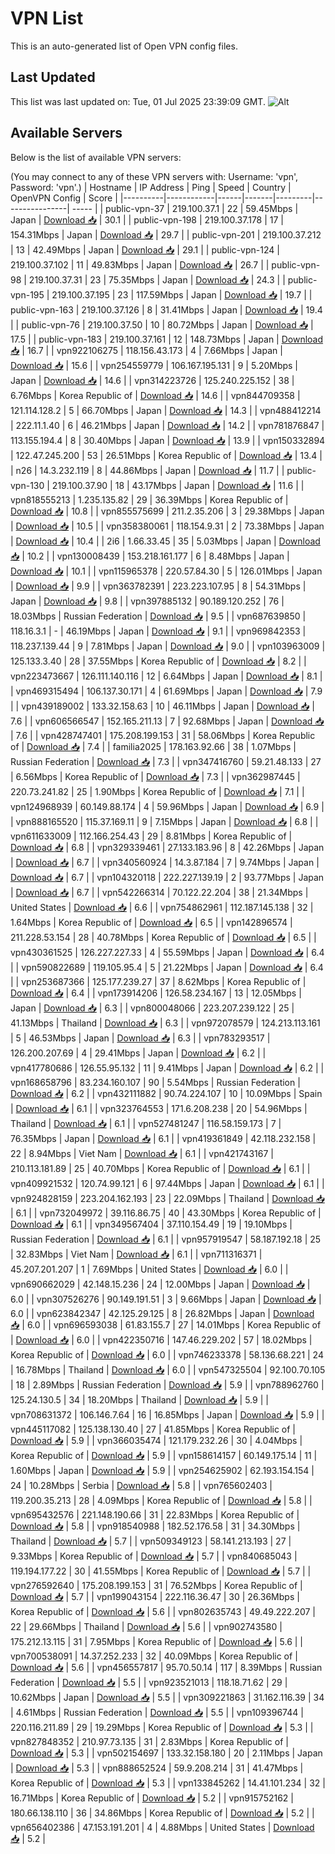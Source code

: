 # VPN List

This is an auto-generated list of Open VPN config files.

## Last Updated

This list was last updated on: Tue, 01 Jul 2025 23:39:09 GMT.
![Alt](https://repobeats.axiom.co/api/embed/186b98318ef1479477931607c1ad7d823f12451f.svg "Repobeats analytics image")

## Available Servers

Below is the list of available VPN servers:

(You may connect to any of these VPN servers with: Username: 'vpn', Password: 'vpn'.)
| Hostname | IP Address | Ping | Speed | Country | OpenVPN Config | Score |
|----------|------------|------|-------|---------|----------------| ----- |
| public-vpn-37 | 219.100.37.1 | 22 | 59.45Mbps | Japan | [Download 📥](./configs/server_0_JP.ovpn) | 30.1 |
| public-vpn-198 | 219.100.37.178 | 17 | 154.31Mbps | Japan | [Download 📥](./configs/server_1_JP.ovpn) | 29.7 |
| public-vpn-201 | 219.100.37.212 | 13 | 42.49Mbps | Japan | [Download 📥](./configs/server_2_JP.ovpn) | 29.1 |
| public-vpn-124 | 219.100.37.102 | 11 | 49.83Mbps | Japan | [Download 📥](./configs/server_3_JP.ovpn) | 26.7 |
| public-vpn-98 | 219.100.37.31 | 23 | 75.35Mbps | Japan | [Download 📥](./configs/server_4_JP.ovpn) | 24.3 |
| public-vpn-195 | 219.100.37.195 | 23 | 117.59Mbps | Japan | [Download 📥](./configs/server_5_JP.ovpn) | 19.7 |
| public-vpn-163 | 219.100.37.126 | 8 | 31.41Mbps | Japan | [Download 📥](./configs/server_6_JP.ovpn) | 19.4 |
| public-vpn-76 | 219.100.37.50 | 10 | 80.72Mbps | Japan | [Download 📥](./configs/server_7_JP.ovpn) | 17.5 |
| public-vpn-183 | 219.100.37.161 | 12 | 148.73Mbps | Japan | [Download 📥](./configs/server_8_JP.ovpn) | 16.7 |
| vpn922106275 | 118.156.43.173 | 4 | 7.66Mbps | Japan | [Download 📥](./configs/server_9_JP.ovpn) | 15.6 |
| vpn254559779 | 106.167.195.131 | 9 | 5.20Mbps | Japan | [Download 📥](./configs/server_10_JP.ovpn) | 14.6 |
| vpn314223726 | 125.240.225.152 | 38 | 6.76Mbps | Korea Republic of | [Download 📥](./configs/server_11_KR.ovpn) | 14.6 |
| vpn844709358 | 121.114.128.2 | 5 | 66.70Mbps | Japan | [Download 📥](./configs/server_12_JP.ovpn) | 14.3 |
| vpn488412214 | 222.11.1.40 | 6 | 46.21Mbps | Japan | [Download 📥](./configs/server_13_JP.ovpn) | 14.2 |
| vpn781876847 | 113.155.194.4 | 8 | 30.40Mbps | Japan | [Download 📥](./configs/server_14_JP.ovpn) | 13.9 |
| vpn150332894 | 122.47.245.200 | 53 | 26.51Mbps | Korea Republic of | [Download 📥](./configs/server_15_KR.ovpn) | 13.4 |
| n26 | 14.3.232.119 | 8 | 44.86Mbps | Japan | [Download 📥](./configs/server_16_JP.ovpn) | 11.7 |
| public-vpn-130 | 219.100.37.90 | 18 | 43.17Mbps | Japan | [Download 📥](./configs/server_17_JP.ovpn) | 11.6 |
| vpn818555213 | 1.235.135.82 | 29 | 36.39Mbps | Korea Republic of | [Download 📥](./configs/server_18_KR.ovpn) | 10.8 |
| vpn855575699 | 211.2.35.206 | 3 | 29.38Mbps | Japan | [Download 📥](./configs/server_19_JP.ovpn) | 10.5 |
| vpn358380061 | 118.154.9.31 | 2 | 73.38Mbps | Japan | [Download 📥](./configs/server_20_JP.ovpn) | 10.4 |
| 2i6 | 1.66.33.45 | 35 | 5.03Mbps | Japan | [Download 📥](./configs/server_21_JP.ovpn) | 10.2 |
| vpn130008439 | 153.218.161.177 | 6 | 8.48Mbps | Japan | [Download 📥](./configs/server_22_JP.ovpn) | 10.1 |
| vpn115965378 | 220.57.84.30 | 5 | 126.01Mbps | Japan | [Download 📥](./configs/server_23_JP.ovpn) | 9.9 |
| vpn363782391 | 223.223.107.95 | 8 | 54.31Mbps | Japan | [Download 📥](./configs/server_24_JP.ovpn) | 9.8 |
| vpn397885132 | 90.189.120.252 | 76 | 18.03Mbps | Russian Federation | [Download 📥](./configs/server_25_RU.ovpn) | 9.5 |
| vpn687639850 | 118.16.3.1 | - | 46.19Mbps | Japan | [Download 📥](./configs/server_26_JP.ovpn) | 9.1 |
| vpn969842353 | 118.237.139.44 | 9 | 7.81Mbps | Japan | [Download 📥](./configs/server_27_JP.ovpn) | 9.0 |
| vpn103963009 | 125.133.3.40 | 28 | 37.55Mbps | Korea Republic of | [Download 📥](./configs/server_28_KR.ovpn) | 8.2 |
| vpn223473667 | 126.111.140.116 | 12 | 6.64Mbps | Japan | [Download 📥](./configs/server_29_JP.ovpn) | 8.1 |
| vpn469315494 | 106.137.30.171 | 4 | 61.69Mbps | Japan | [Download 📥](./configs/server_30_JP.ovpn) | 7.9 |
| vpn439189002 | 133.32.158.63 | 10 | 46.11Mbps | Japan | [Download 📥](./configs/server_31_JP.ovpn) | 7.6 |
| vpn606566547 | 152.165.211.13 | 7 | 92.68Mbps | Japan | [Download 📥](./configs/server_32_JP.ovpn) | 7.6 |
| vpn428747401 | 175.208.199.153 | 31 | 58.06Mbps | Korea Republic of | [Download 📥](./configs/server_33_KR.ovpn) | 7.4 |
| familia2025 | 178.163.92.66 | 38 | 1.07Mbps | Russian Federation | [Download 📥](./configs/server_34_RU.ovpn) | 7.3 |
| vpn347416760 | 59.21.48.133 | 27 | 6.56Mbps | Korea Republic of | [Download 📥](./configs/server_35_KR.ovpn) | 7.3 |
| vpn362987445 | 220.73.241.82 | 25 | 1.90Mbps | Korea Republic of | [Download 📥](./configs/server_36_KR.ovpn) | 7.1 |
| vpn124968939 | 60.149.88.174 | 4 | 59.96Mbps | Japan | [Download 📥](./configs/server_37_JP.ovpn) | 6.9 |
| vpn888165520 | 115.37.169.11 | 9 | 7.15Mbps | Japan | [Download 📥](./configs/server_38_JP.ovpn) | 6.8 |
| vpn611633009 | 112.166.254.43 | 29 | 8.81Mbps | Korea Republic of | [Download 📥](./configs/server_39_KR.ovpn) | 6.8 |
| vpn329339461 | 27.133.183.96 | 8 | 42.26Mbps | Japan | [Download 📥](./configs/server_40_JP.ovpn) | 6.7 |
| vpn340560924 | 14.3.87.184 | 7 | 9.74Mbps | Japan | [Download 📥](./configs/server_41_JP.ovpn) | 6.7 |
| vpn104320118 | 222.227.139.19 | 2 | 93.77Mbps | Japan | [Download 📥](./configs/server_42_JP.ovpn) | 6.7 |
| vpn542266314 | 70.122.22.204 | 38 | 21.34Mbps | United States | [Download 📥](./configs/server_43_US.ovpn) | 6.6 |
| vpn754862961 | 112.187.145.138 | 32 | 1.64Mbps | Korea Republic of | [Download 📥](./configs/server_44_KR.ovpn) | 6.5 |
| vpn142896574 | 211.228.53.154 | 28 | 40.78Mbps | Korea Republic of | [Download 📥](./configs/server_45_KR.ovpn) | 6.5 |
| vpn430361525 | 126.227.227.33 | 4 | 55.59Mbps | Japan | [Download 📥](./configs/server_46_JP.ovpn) | 6.4 |
| vpn590822689 | 119.105.95.4 | 5 | 21.22Mbps | Japan | [Download 📥](./configs/server_47_JP.ovpn) | 6.4 |
| vpn253687366 | 125.177.239.27 | 37 | 8.62Mbps | Korea Republic of | [Download 📥](./configs/server_48_KR.ovpn) | 6.4 |
| vpn173914206 | 126.58.234.167 | 13 | 12.05Mbps | Japan | [Download 📥](./configs/server_49_JP.ovpn) | 6.3 |
| vpn800048066 | 223.207.239.122 | 25 | 41.13Mbps | Thailand | [Download 📥](./configs/server_50_TH.ovpn) | 6.3 |
| vpn972078579 | 124.213.113.161 | 5 | 46.53Mbps | Japan | [Download 📥](./configs/server_51_JP.ovpn) | 6.3 |
| vpn783293517 | 126.200.207.69 | 4 | 29.41Mbps | Japan | [Download 📥](./configs/server_52_JP.ovpn) | 6.2 |
| vpn417780686 | 126.55.95.132 | 11 | 9.41Mbps | Japan | [Download 📥](./configs/server_53_JP.ovpn) | 6.2 |
| vpn168658796 | 83.234.160.107 | 90 | 5.54Mbps | Russian Federation | [Download 📥](./configs/server_54_RU.ovpn) | 6.2 |
| vpn432111882 | 90.74.224.107 | 10 | 10.09Mbps | Spain | [Download 📥](./configs/server_55_ES.ovpn) | 6.1 |
| vpn323764553 | 171.6.208.238 | 20 | 54.96Mbps | Thailand | [Download 📥](./configs/server_56_TH.ovpn) | 6.1 |
| vpn527481247 | 116.58.159.173 | 7 | 76.35Mbps | Japan | [Download 📥](./configs/server_57_JP.ovpn) | 6.1 |
| vpn419361849 | 42.118.232.158 | 22 | 8.94Mbps | Viet Nam | [Download 📥](./configs/server_58_VN.ovpn) | 6.1 |
| vpn421743167 | 210.113.181.89 | 25 | 40.70Mbps | Korea Republic of | [Download 📥](./configs/server_59_KR.ovpn) | 6.1 |
| vpn409921532 | 120.74.99.121 | 6 | 97.44Mbps | Japan | [Download 📥](./configs/server_60_JP.ovpn) | 6.1 |
| vpn924828159 | 223.204.162.193 | 23 | 22.09Mbps | Thailand | [Download 📥](./configs/server_61_TH.ovpn) | 6.1 |
| vpn732049972 | 39.116.86.75 | 40 | 43.30Mbps | Korea Republic of | [Download 📥](./configs/server_62_KR.ovpn) | 6.1 |
| vpn349567404 | 37.110.154.49 | 19 | 19.10Mbps | Russian Federation | [Download 📥](./configs/server_63_RU.ovpn) | 6.1 |
| vpn957919547 | 58.187.192.18 | 25 | 32.83Mbps | Viet Nam | [Download 📥](./configs/server_64_VN.ovpn) | 6.1 |
| vpn711316371 | 45.207.201.207 | 1 | 7.69Mbps | United States | [Download 📥](./configs/server_65_US.ovpn) | 6.0 |
| vpn690662029 | 42.148.15.236 | 24 | 12.00Mbps | Japan | [Download 📥](./configs/server_66_JP.ovpn) | 6.0 |
| vpn307526276 | 90.149.191.51 | 3 | 9.66Mbps | Japan | [Download 📥](./configs/server_67_JP.ovpn) | 6.0 |
| vpn623842347 | 42.125.29.125 | 8 | 26.82Mbps | Japan | [Download 📥](./configs/server_68_JP.ovpn) | 6.0 |
| vpn696593038 | 61.83.155.7 | 27 | 14.01Mbps | Korea Republic of | [Download 📥](./configs/server_69_KR.ovpn) | 6.0 |
| vpn422350716 | 147.46.229.202 | 57 | 18.02Mbps | Korea Republic of | [Download 📥](./configs/server_70_KR.ovpn) | 6.0 |
| vpn746233378 | 58.136.68.221 | 24 | 16.78Mbps | Thailand | [Download 📥](./configs/server_71_TH.ovpn) | 6.0 |
| vpn547325504 | 92.100.70.105 | 18 | 2.89Mbps | Russian Federation | [Download 📥](./configs/server_72_RU.ovpn) | 5.9 |
| vpn788962760 | 125.24.130.5 | 34 | 18.20Mbps | Thailand | [Download 📥](./configs/server_73_TH.ovpn) | 5.9 |
| vpn708631372 | 106.146.7.64 | 16 | 16.85Mbps | Japan | [Download 📥](./configs/server_74_JP.ovpn) | 5.9 |
| vpn445117082 | 125.138.130.40 | 27 | 41.85Mbps | Korea Republic of | [Download 📥](./configs/server_75_KR.ovpn) | 5.9 |
| vpn366035474 | 121.179.232.26 | 30 | 4.04Mbps | Korea Republic of | [Download 📥](./configs/server_76_KR.ovpn) | 5.9 |
| vpn158614157 | 60.149.175.14 | 11 | 1.60Mbps | Japan | [Download 📥](./configs/server_77_JP.ovpn) | 5.9 |
| vpn254625902 | 62.193.154.154 | 24 | 10.28Mbps | Serbia | [Download 📥](./configs/server_78_RS.ovpn) | 5.8 |
| vpn765602403 | 119.200.35.213 | 28 | 4.09Mbps | Korea Republic of | [Download 📥](./configs/server_79_KR.ovpn) | 5.8 |
| vpn695432576 | 221.148.190.66 | 31 | 22.83Mbps | Korea Republic of | [Download 📥](./configs/server_80_KR.ovpn) | 5.8 |
| vpn918540988 | 182.52.176.58 | 31 | 34.30Mbps | Thailand | [Download 📥](./configs/server_81_TH.ovpn) | 5.7 |
| vpn509349123 | 58.141.213.193 | 27 | 9.33Mbps | Korea Republic of | [Download 📥](./configs/server_82_KR.ovpn) | 5.7 |
| vpn840685043 | 119.194.177.22 | 30 | 41.55Mbps | Korea Republic of | [Download 📥](./configs/server_83_KR.ovpn) | 5.7 |
| vpn276592640 | 175.208.199.153 | 31 | 76.52Mbps | Korea Republic of | [Download 📥](./configs/server_84_KR.ovpn) | 5.7 |
| vpn199043154 | 222.116.36.47 | 30 | 26.36Mbps | Korea Republic of | [Download 📥](./configs/server_85_KR.ovpn) | 5.6 |
| vpn802635743 | 49.49.222.207 | 22 | 29.66Mbps | Thailand | [Download 📥](./configs/server_86_TH.ovpn) | 5.6 |
| vpn902743580 | 175.212.13.115 | 31 | 7.95Mbps | Korea Republic of | [Download 📥](./configs/server_87_KR.ovpn) | 5.6 |
| vpn700538091 | 14.37.252.233 | 32 | 40.09Mbps | Korea Republic of | [Download 📥](./configs/server_88_KR.ovpn) | 5.6 |
| vpn456557817 | 95.70.50.14 | 117 | 8.39Mbps | Russian Federation | [Download 📥](./configs/server_89_RU.ovpn) | 5.5 |
| vpn923521013 | 118.18.71.62 | 29 | 10.62Mbps | Japan | [Download 📥](./configs/server_90_JP.ovpn) | 5.5 |
| vpn309221863 | 31.162.116.39 | 34 | 4.61Mbps | Russian Federation | [Download 📥](./configs/server_91_RU.ovpn) | 5.5 |
| vpn109396744 | 220.116.211.89 | 29 | 19.29Mbps | Korea Republic of | [Download 📥](./configs/server_92_KR.ovpn) | 5.3 |
| vpn827848352 | 210.97.73.135 | 31 | 2.83Mbps | Korea Republic of | [Download 📥](./configs/server_93_KR.ovpn) | 5.3 |
| vpn502154697 | 133.32.158.180 | 20 | 2.11Mbps | Japan | [Download 📥](./configs/server_94_JP.ovpn) | 5.3 |
| vpn888652524 | 59.9.208.214 | 31 | 41.47Mbps | Korea Republic of | [Download 📥](./configs/server_95_KR.ovpn) | 5.3 |
| vpn133845262 | 14.41.101.234 | 32 | 16.71Mbps | Korea Republic of | [Download 📥](./configs/server_96_KR.ovpn) | 5.2 |
| vpn915752162 | 180.66.138.110 | 36 | 34.86Mbps | Korea Republic of | [Download 📥](./configs/server_97_KR.ovpn) | 5.2 |
| vpn656402386 | 47.153.191.201 | 4 | 4.88Mbps | United States | [Download 📥](./configs/server_98_US.ovpn) | 5.2 |
